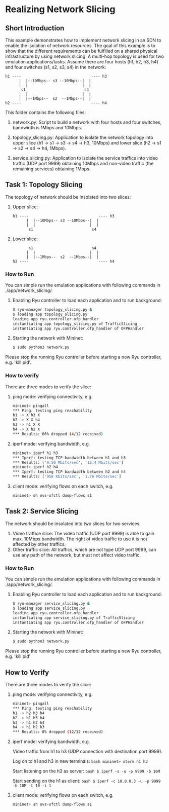 # Realizing Network Slicing #

## Short Introduction ##
This example demonstrates how to implement network slicing in an SDN to enable the isolation of network resources. The goal of this example is to show that the different requirements can be fulfilled on a shared physical infrastructure by using network slicing. A multi-hop topology is used for two emulation applications/tasks. Assume there are four hosts (h1, h2, h3, h4) and four switches (s1, s2, s3, s4) in the network:

```text
h1 ----                               ---- h3
      |  |--10Mbps-- s3 --10Mbps--|  |
      |  |                        |  |
       s1                          s4
      |  |                        |  |
      |  |--1Mbps--  s2  --1Mbps--|  |
h2 ----                               ---- h4
```

This folder contains the following files:

1. network.py: Script to build a network with four hosts and four switches, bandwidth is 1Mbps and 10Mbps.

2. topology_slicing.py: Application to isolate the network topology into upper slice (h1 -> s1 -> s3 -> s4 -> h3, 10Mbps) and lower slice (h2 -> s1 -> s2 -> s4 -> h4, 1Mbps).

3. service_slicing.py: Application to isolate the service traffics into video traffic (UDP port 9999) obtaining 10Mbps and non-video traffic (the remaining services) obtaining 1Mbps.

## Task 1: Topology Slicing ##
The topology of network should be insolated into two slices:
1. Upper slice:
    ```text
    h1 ----                               ---- h3
          |  |--10Mbps-- s3 --10Mbps--|  |
          |  |                        |  |
           s1                          s4
    ```
2. Lower slice:
    ```text
           s1                          s4
          |  |                        |  |
          |  |--1Mbps--  s2  --1Mbps--|  |
    h2 ----                               ---- h4
    ```

### How to Run ###
You can simple run the emulation applications with following commands in ./app/network_slicing/.

1. Enabling Ryu controller to load each application and to run background:
    ```bash
    $ ryu-manager topology_slicing.py &
    $ loading app topology_slicing.py
    loading app ryu.controller.ofp_handler
    instantiating app topology_slicing.py of TrafficSlicing
    instantiating app ryu.controller.ofp_handler of OFPHandler
    ```
2. Starting the network with Mininet:
    ```bash
    $ sudo python3 network.py
    ```

Please stop the running Ryu controller before starting a new Ryu controller, e.g. 'kill pid'.

### How to verify ###
There are three modes to verify the slice:

1. ping mode: verifying connectivity, e.g.
    ```bash
    mininet> pingall
    *** Ping: testing ping reachability
    h1 -> X h3 X 
    h2 -> X X h4 
    h3 -> h1 X X 
    h4 -> X h2 X 
    *** Results: 66% dropped (4/12 received)
    ```

2. iperf mode: verifying bandwidth, e.g.
    ```bash
    mininet> iperf h1 h3
    *** Iperf: testing TCP bandwidth between h1 and h3 
    *** Results: ['9.50 Mbits/sec', '12.4 Mbits/sec']
    mininet> iperf h2 h4
    *** Iperf: testing TCP bandwidth between h2 and h4 
    *** Results: ['958 Kbits/sec', '1.76 Mbits/sec']
    ```

3. client mode: verifying flows on each switch, e.g.
    ```bash
    mininet> sh ovs-ofctl dump-flows s1
    ```

## Task 2: Service Slicing ##
The network should be insolated into two slices for two services:
1. Video traffice slice:
    The video traffic (UDP port 9999) is able to gain max. 10Mbps bandwidth. The right of video traffic to use it is not affected by other traffics.
2. Other traffic slice:
    All traffics, which are not type UDP port 9999, can use any path of the network, but must not affect video traffic.

### How to Run ###
You can simple run the emulation applications with following commands in ./app/network_slicing/.

1. Enabling Ryu controller to load each application and to run background:
    ```bash
    $ ryu-manager service_slicing.py &
    $ loading app service_slicing.py
    loading app ryu.controller.ofp_handler
    instantiating app service_slicing.py of TrafficSlicing
    instantiating app ryu.controller.ofp_handler of OFPHandler
    ```
2. Starting the network with Mininet:
    ```bash
    $ sudo python3 network.py
    ```

Please stop the running Ryu controller before starting a new Ryu controller, e.g. 'kill pid'

## How to Verify ##
There are three modes to verify the slice:

1. ping mode: verifying connectivity, e.g.
    ```bash
    mininet> pingall
    *** Ping: testing ping reachability
    h1 -> h2 h3 h4 
    h2 -> h1 h3 h4 
    h3 -> h1 h2 h4 
    h4 -> h1 h2 h3 
    *** Results: 0% dropped (12/12 received)
    ```

2. iperf mode: verifying bandwidth, e.g.

    Video traffic from h1 to h3 (UDP connection with destination port 9999).

    Log on to h1 and h3 in new terminals:
        ```bash
        mininet> xterm h1 h3
        ```

    Start listening on the h3 as server:
        ```bash
        $ iperf -s -u -p 9999 -b 10M
        ```

    Start sending on the h1 as client:
        ```bash
        $ iperf -c 10.0.0.3 -u -p 9999 -b 10M -t 10 -i 1
        ```

3. client mode: verifying flows on each switch, e.g.
    ```bash
    mininet> sh ovs-ofctl dump-flows s1
    ```
